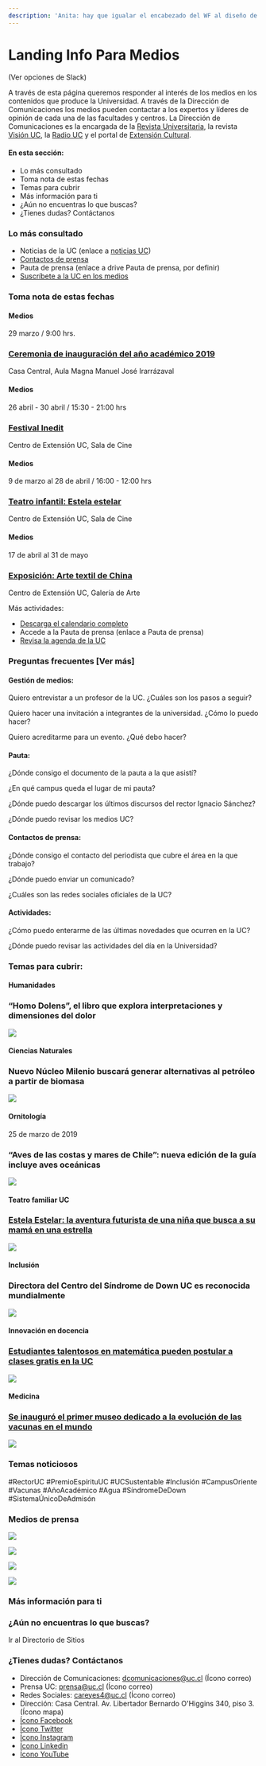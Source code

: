 ```yaml
---
description: 'Anita: hay que igualar el encabezado del WF al diseño de Info para Alumnos'
---
```


# Landing Info Para Medios

\(Ver opciones de Slack\)

A través de esta página queremos responder al interés de los medios en los contenidos que produce la Universidad. A través de la Dirección de Comunicaciones los medios pueden contactar a los expertos y líderes de opinión de cada una de las facultades y centros. La Dirección de Comunicaciones es la encargada de la [Revista Universitaria](https://www.uc.cl/es/revista-universitaria), la revista [Visión UC](https://www.uc.cl/es/vision-uc), la [Radio UC](http://www.radiouc.cl/) y el portal de [Extensión Cultural](http://extension.uc.cl/).

#### En esta sección:

* Lo más consultado
* Toma nota de estas fechas
* Temas para cubrir
* Más información para ti
* ¿Aún no encuentras lo que buscas?
* ¿Tienes dudas? Contáctanos

### Lo más consultado

* Noticias de la UC \(enlace a [noticias UC](../../home/ver-mas-noticias.md)\)
* [Contactos de prensa](../contacos-de-prensa.md)
* Pauta de prensa \(enlace a drive Pauta de prensa, por definir\)
* [Suscríbete a la UC en los medios](../../home/uc-en-los-medios.md)

### Toma nota de estas fechas

#### Medios

29 marzo  / 9:00 hrs.

### [Ceremonia de inauguración del año académico 2019](http://agenda.uc.cl/2019/03/29/ceremonia-de-inauguracion-del-anio-academico-2019/)

Casa Central, Aula Magna Manuel José Irarrázaval

#### Medios

26 abril - 30 abril  / 15:30 - 21:00 hrs

### [Festival Inedit](http://agenda.uc.cl/2019/04/26/festival-inedit/)

Centro de Extensión UC, Sala de Cine

#### Medios

9 de marzo al 28 de abril / 16:00 - 12:00 hrs

### [Teatro infantil: Estela estelar](http://agenda.uc.cl/2019/03/09/teatro-infantil-estela-estelar/)

Centro de Extensión UC, Sala de Cine

#### Medios

17 de abril al 31 de mayo

### [Exposición: Arte textil de China](http://agenda.uc.cl/2019/04/17/exposicion-arte-textil-de-china/)

Centro de Extensión UC, Galería de Arte

Más actividades:

* [Descarga el calendario completo](http://admisionyregistros.uc.cl/images/pdf/calendarioUC/calendario_academico_2019.pdf)
* Accede a la Pauta de prensa \(enlace a Pauta de prensa\)
* [Revisa la agenda de la UC](http://agenda.uc.cl)

### Preguntas frecuentes \[Ver más\]

#### Gestión de medios:

Quiero entrevistar a un profesor de la UC. ¿Cuáles son los pasos a seguir? 

Quiero hacer una invitación a integrantes de la universidad. ¿Cómo lo puedo hacer? 

Quiero acreditarme para un evento. ¿Qué debo hacer?

#### Pauta:

¿Dónde consigo el documento de la pauta a la que asistí? 

¿En qué campus queda el lugar de mi pauta? 

¿Dónde puedo descargar los últimos discursos del rector Ignacio Sánchez? 

¿Dónde puedo revisar los medios UC?

#### Contactos de prensa:

¿Dónde consigo el contacto del periodista que cubre el área en la que trabajo? 

¿Dónde puedo enviar un comunicado? 

¿Cuáles son las redes sociales oficiales de la UC?

#### Actividades:

¿Cómo puedo enterarme de las últimas novedades que ocurren en la UC?

¿Dónde puedo revisar las actividades del día en la Universidad?

### Temas para cubrir:

#### Humanidades

### “Homo Dolens”, el libro que explora interpretaciones y dimensiones del dolor

![](../../.gitbook/assets/simple_bodily_pain.jpg)

#### Ciencias Naturales <a id="ciencias-naturales"></a>

### Nuevo Núcleo Milenio buscará generar alternativas al petróleo a partir de biomasa <a id="nuevo-nucleo-milenio-buscara-generar-alternativas-al-petroleo-a-partir-de-biomasa"></a>

![](https://blobscdn.gitbook.com/v0/b/gitbook-28427.appspot.com/o/assets%2F-LXFQbRoaEH2mm-3OCky%2F-Lb8gndnL8GSb3N00uBI%2F-Lb8idiZas62jFKQjbck%2Fbubbles-chemistry-close-up-220989.jpg?alt=media&token=3d2cf5a9-1a63-41cb-99cb-4e04973c4d9e)

#### Ornitología <a id="ornitologia"></a>

25 de marzo de 2019

### “Aves de las costas y mares de Chile”: nueva edición de la guía incluye aves oceánicas <a id="aves-de-las-costas-y-mares-de-chile-nueva-edicion-de-la-guia-incluye-aves-oceanicas"></a>

![](../../.gitbook/assets/avian-beach-bird-260757.jpg)

#### Teatro familiar UC

### [Estela Estelar: la aventura futurista de una niña que busca a su mamá en una estrella](https://www.uc.cl/es/la-universidad/noticias/33373-estela-estelar-la-aventura-futurista-de-una-nina-que-busca-a-su-mama-en-una-estrella)

![](../../.gitbook/assets/estela-estelar.JPG)

#### Inclusión

### Directora del Centro del Síndrome de Down UC es reconocida mundialmente <a id="directora-del-centro-del-sindrome-de-down-uc-es-reconocida-mundialmente"></a>

![](../../.gitbook/assets/macarena_lizama.png)

#### Innovación en docencia

### [Estudiantes talentosos en matemática pueden postular a clases gratis en la UC](https://www.uc.cl/es/la-universidad/noticias/33323-estudiantes-talentosos-en-matematica-pueden-postular-a-clases-gratis-en-la-uc)

![](../../.gitbook/assets/estudiantes-talentosos-en-matematicas.jpg)

#### Medicina

### [Se inauguró el primer museo dedicado a la evolución de las vacunas en el mundo](https://www.uc.cl/es/la-universidad/noticias/33361-se-inauguro-el-primer-museo-dedicado-a-la-evolucion-de-las-vacunas-en-el-mundo)

![](../../.gitbook/assets/primer-museo-dedicado-a-las-vacunas.JPG)

### Temas noticiosos

\#RectorUC \#PremioEspírituUC \#UCSustentable \#Inclusión \#CampusOriente \#Vacunas \#AñoAcadémico \#Agua \#SíndromeDeDown \#SistemaÚnicoDeAdmisón

### Medios de prensa

![](../../.gitbook/assets/icono-visionuc.gif)

![](../../.gitbook/assets/icono-ru.jpg)

![](../../.gitbook/assets/icono-radiouc.gif)

![](../../.gitbook/assets/icono-extensionuc.gif)

### Más información para ti

### ¿Aún no encuentras lo que buscas?

Ir al Directorio de Sitios

### ¿Tienes dudas? Contáctanos

* Dirección de Comunicaciones: dcomunicaciones@uc.cl \(Ícono correo\)
* Prensa UC: prensa@uc.cl \(Ícono correo\)
* Redes Sociales: careyes4@uc.cl \(Ícono correo\)
* Dirección: Casa Central. Av. Libertador Bernardo O'Higgins 340, piso 3. \(Ícono mapa\)
* [Ícono Facebook](http://facebook.com/ucatolica)
* [Ícono Twitter](http://twitter.com/ucatolica)
* [Ícono Instagram](http://instagram.com/ucatolicaoficial)
* [Ícono Linkedin](https://linkedin.com/school/pontificia-universidad-cat-lica-de-chile/)
* [Ícono YouTube](http://youtube.com/pucatolica)

